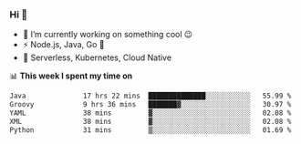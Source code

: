 ### Hi 👋

<!--
**nodejh/nodejh** is a ✨ _special_ ✨ repository because its `README.md` (this file) appears on your GitHub profile.

Here are some ideas to get you started:

- 🔭 I’m currently working on ...
- 🌱 I’m currently learning ...
- 👯 I’m looking to collaborate on ...
- 🤔 I’m looking for help with ...
- 💬 Ask me about ...
- 📫 How to reach me: ...
- 😄 Pronouns: ...
- ⚡ Fun fact: ...
-->

- 🔭 I’m currently working on something cool :wink:
- ⚡ Node.js, Java, Go :thought_balloon:
- 🤖 Serverless, Kubernetes, Cloud Native

📊 **This week I spent my time on**

<!--START_SECTION:waka-->

```txt
Java              17 hrs 22 mins  ██████████████░░░░░░░░░░░   55.99 %
Groovy            9 hrs 36 mins   ███████▓░░░░░░░░░░░░░░░░░   30.97 %
YAML              38 mins         ▓░░░░░░░░░░░░░░░░░░░░░░░░   02.08 %
XML               38 mins         ▓░░░░░░░░░░░░░░░░░░░░░░░░   02.08 %
Python            31 mins         ▒░░░░░░░░░░░░░░░░░░░░░░░░   01.69 %
```

<!--END_SECTION:waka-->


<!--
:traffic_light: **Visitors**

![visitors](https://visitor-badge.glitch.me/badge?page_id=nodejh.nodejh)
-->
